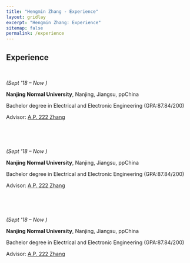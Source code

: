 ```yaml
---
title: "Hengmin Zhang - Experience"
layout: gridlay
excerpt: "Hengmin Zhang: Experience"
sitemap: false
permalink: /experience
---
```


## Experience

<p>&nbsp;</p>

<p><em>(Sept &rsquo;18 &ndash; Now )</em></p>

<p><strong>Nanjing Normal University</strong>, Nanjing, Jiangsu, ppChina</p>

<p>Bachelor degree in Electrical and Electronic Engineering (GPA:87.84/200)</p>

<p>Advisor: <a href="http://d.njnu.edu.cn/person/3288.html">A.P. 222 Zhang</a> </p>

<p>&nbsp;</p>

<p>&nbsp;</p>



<p><em>(Sept &rsquo;18 &ndash; Now )</em></p>

<p><strong>Nanjing Normal University</strong>, Nanjing, Jiangsu, ppChina</p>

<p>Bachelor degree in Electrical and Electronic Engineering (GPA:87.84/200)</p>

<p>Advisor: <a href="http://d.njnu.edu.cn/person/3288.html">A.P. 222 Zhang</a> </p>

<p>&nbsp;</p>


<p>&nbsp;</p>


<p><em>(Sept &rsquo;18 &ndash; Now )</em></p>

<p><strong>Nanjing Normal University</strong>, Nanjing, Jiangsu, ppChina</p>

<p>Bachelor degree in Electrical and Electronic Engineering (GPA:87.84/200)</p>

<p>Advisor: <a href="http://d.njnu.edu.cn/person/3288.html">A.P. 222 Zhang</a> </p>

<p>&nbsp;</p>

 
